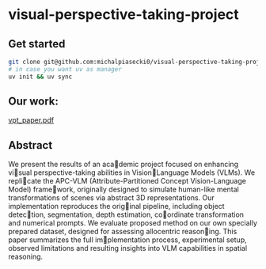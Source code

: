 # visual-perspective-taking-project

## Get started
```bash
git clone git@github.com:michalpiasecki0/visual-perspective-taking-project.git && cd visual-perspective-taking-project`
# in case you want uv as manager
uv init && uv sync
```

## Our work:
[vpt_paper.pdf](vpt_our_research_paper.pdf)

## Abstract 
We present the results of an academic project focused on enhancing visual perspective-taking abilities in VisionLanguage Models (VLMs). We replicate the APC-VLM (Attribute-Partitioned
Concept Vision-Language Model) framework, originally designed to simulate
human-like mental transformations of
scenes via abstract 3D representations.
Our implementation reproduces the original pipeline, including object detection, segmentation, depth estimation, coordinate transformation and numerical
prompts. We evaluate proposed method
on our own specially prepared dataset,
designed for assessing allocentric reasoning. This paper summarizes the full implementation process, experimental setup,
observed limitations and resulting insights
into VLM capabilities in spatial reasoning.

